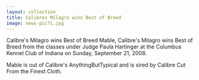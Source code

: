 ```yaml
---
layout: collection
title: Calibres Milagro wins Best of Breed
image: news-pic71.jpg
---
```

Calibre's Milagro wins Best of Breed
 Mable, Calibre's Milagro wins Best of Breed from the classes under Judge Paula Hartinger at the Columbus Kennel Club of Indiana on Sunday, September 21, 2008.
 
 Mable is out of Calibre's AnythingButTypical and is sired by Calibre Cut From the Finest Cloth.
